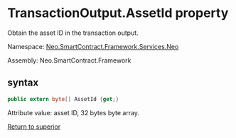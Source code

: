 # TransactionOutput.AssetId property

Obtain the asset ID in the transaction output.

Namespace: [Neo.SmartContract.Framework.Services.Neo](../../neo.md)

Assembly: Neo.SmartContract.Framework

## syntax

```c#
public extern byte[] AssetId {get;}
```

Attribute value: asset ID, 32 bytes byte array.



[Return to superior](../TransactionOutput.md)
